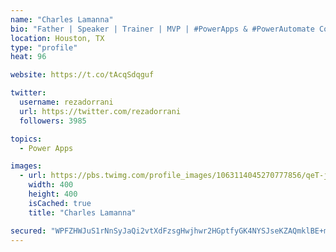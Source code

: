 ```yaml
---
name: "Charles Lamanna"
bio: "Father | Speaker | Trainer | MVP | #PowerApps & #PowerAutomate Community Super User | YouTuber Right-pointing triangle http://youtube.com/c/rezadorrani | Learn - Share - Clockwise rightwards and leftwards open circle arrows"
location: Houston, TX
type: "profile"
heat: 96

website: https://t.co/tAcqSdqguf

twitter:
  username: rezadorrani
  url: https://twitter.com/rezadorrani
  followers: 3985

topics:
  - Power Apps

images:
  - url: https://pbs.twimg.com/profile_images/1063114045270777856/qeT-jpWr_400x400.jpg
    width: 400
    height: 400
    isCached: true
    title: "Charles Lamanna"

secured: "WPFZHWJuS1rNnSyJaQi2vtXdFzsgHwjhwr2HGptfyGK4NYSJseKZAQmklBE+m8CbocyCPdgdQ14GXliGzQIDdCIZtTMgReEJYRUYYEdMcjOCQek1ije7r4BHIMXF/vMDAsgIPzAYQNIX0qs+L45Sj0QJIqPPWim0L4yeFzVyd7pdiwhMo9fikpg/OF2w3EByIMc7cPbqEvcJd6jkVBQEQKeKJjrIrrGwrlNvR1Rp3/ZYz+/nJbIj3uArhQdW8oEduaKsqwAyNcR7jwji1stdNLURbMMW/3eFUD/faADebTA9UmnLmjtCbSu1lX/JrfbsT/Ddm/WJ23MyIoJvtS9hOVEQset61JN88r7jgyar9z1hNIlLtd0pBDUBmFj64VW6xLXT+yjG0Vq/njrAaFVxhytyjTH5ka673Ux2nrgYtFQ=;8gaU2TpHYgfVqcVqfhQnSA=="
---
```


